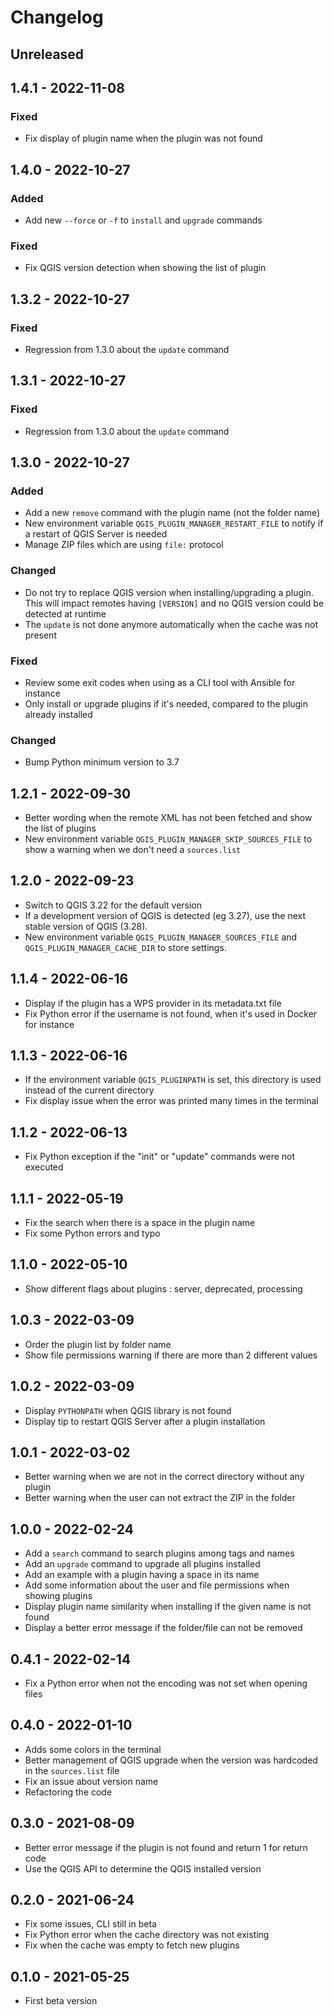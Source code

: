 # Changelog

## Unreleased

## 1.4.1 - 2022-11-08

### Fixed

* Fix display of plugin name when the plugin was not found

## 1.4.0 - 2022-10-27

### Added

* Add new `--force` or `-f` to `install` and `upgrade` commands

### Fixed

* Fix QGIS version detection when showing the list of plugin

## 1.3.2 - 2022-10-27

### Fixed

* Regression from 1.3.0 about the `update` command

## 1.3.1 - 2022-10-27

### Fixed

* Regression from 1.3.0 about the `update` command

## 1.3.0 - 2022-10-27

### Added

* Add a new `remove` command with the plugin name (not the folder name)
* New environment variable `QGIS_PLUGIN_MANAGER_RESTART_FILE` to notify if a restart of QGIS Server is needed
* Manage ZIP files which are using `file:` protocol

### Changed

* Do not try to replace QGIS version when installing/upgrading a plugin. This will impact remotes having `[VERSION]`
  and no QGIS version could be detected at runtime
* The `update` is not done anymore automatically when the cache was not present

### Fixed

* Review some exit codes when using as a CLI tool with Ansible for instance
* Only install or upgrade plugins if it's needed, compared to the plugin already installed

### Changed

* Bump Python minimum version to 3.7

## 1.2.1 - 2022-09-30

* Better wording when the remote XML has not been fetched and show the list of plugins
* New environment variable `QGIS_PLUGIN_MANAGER_SKIP_SOURCES_FILE` to show a warning when we don't need a `sources.list`

## 1.2.0 - 2022-09-23

* Switch to QGIS 3.22 for the default version
* If a development version of QGIS is detected (eg 3.27), use the next stable version of QGIS (3.28).
* New environment variable `QGIS_PLUGIN_MANAGER_SOURCES_FILE` and `QGIS_PLUGIN_MANAGER_CACHE_DIR` to store settings.

## 1.1.4 - 2022-06-16

* Display if the plugin has a WPS provider in its metadata.txt file
* Fix Python error if the username is not found, when it's used in Docker for instance

## 1.1.3 - 2022-06-16

* If the environment variable `QGIS_PLUGINPATH` is set, this directory is used instead of the current directory
* Fix display issue when the error was printed many times in the terminal

## 1.1.2 - 2022-06-13

* Fix Python exception if the "init" or "update" commands were not executed

## 1.1.1 - 2022-05-19

* Fix the search when there is a space in the plugin name
* Fix some Python errors and typo

## 1.1.0 - 2022-05-10

* Show different flags about plugins : server, deprecated, processing

## 1.0.3 - 2022-03-09

* Order the plugin list by folder name
* Show file permissions warning if there are more than 2 different values

## 1.0.2 - 2022-03-09

* Display `PYTHONPATH` when QGIS library is not found
* Display tip to restart QGIS Server after a plugin installation

## 1.0.1 - 2022-03-02

* Better warning when we are not in the correct directory without any plugin
* Better warning when the user can not extract the ZIP in the folder

## 1.0.0 - 2022-02-24

* Add a `search` command to search plugins among tags and names
* Add an `upgrade` command to upgrade all plugins installed
* Add an example with a plugin having a space in its name
* Add some information about the user and file permissions when showing plugins
* Display plugin name similarity when installing if the given name is not found
* Display a better error message if the folder/file can not be removed

## 0.4.1 - 2022-02-14

* Fix a Python error when not the encoding was not set when opening files

## 0.4.0 - 2022-01-10

* Adds some colors in the terminal
* Better management of QGIS upgrade when the version was hardcoded in the `sources.list` file
* Fix an issue about version name
* Refactoring the code

## 0.3.0 - 2021-08-09

* Better error message if the plugin is not found and return 1 for return code
* Use the QGIS API to determine the QGIS installed version

## 0.2.0 - 2021-06-24

* Fix some issues, CLI still in beta
* Fix Python error when the cache directory was not existing
* Fix when the cache was empty to fetch new plugins

## 0.1.0 - 2021-05-25

* First beta version
